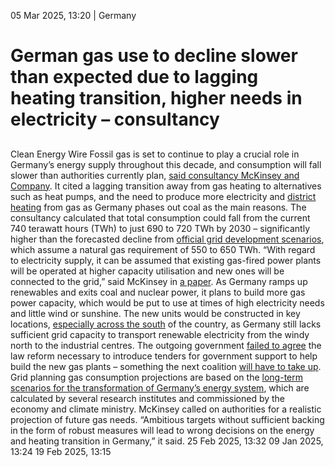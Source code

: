 05 Mar 2025, 13:20
| 
Germany
# German gas use to decline slower than expected due to lagging heating transition, higher needs in electricity – consultancy
## 
Clean Energy Wire
Fossil gas is set to continue to play a crucial role in Germany’s energy supply throughout this decade, and consumption will fall slower than authorities currently plan, [said consultancy McKinsey and Company](https://www.mckinsey.de/news/presse/2025-03-04-energiewende-index---erdgas). It cited a lagging transition away from gas heating to alternatives such as heat pumps, and the need to produce more electricity and [district heating](https://www.cleanenergywire.org/glossary/letter_d#district_heating) from gas as Germany phases out coal as the main reasons.
The consultancy calculated that total consumption could fall from the current 740 terawatt hours (TWh) to just 690 to 720 TWh by 2030 – significantly higher than the forecasted decline from [official grid development scenarios](https://data.bundesnetzagentur.de/Bundesnetzagentur/SharedDocs/Downloads/DE/Sachgebiete/Energie/Unternehmen_Institutionen/NEP/Gas/SR2025/Szenariorahmen_2025_final.pdf), which assume a natural gas requirement of 550 to 650 TWh.
“With regard to electricity supply, it can be assumed that existing gas-fired power plants will be operated at higher capacity utilisation and new ones will be connected to the grid,” said McKinsey in [a paper](https://www.mckinsey.com/de/~/media/mckinsey/locations/europe%20and%20middle%20east/deutschland/news/presse/2025/2025-03-03%20energiewendeindex%20erdgas/et_ewi_mrz%202025_erdgas.pdf).
As Germany ramps up renewables and exits coal and nuclear power, it plans to build more gas power capacity, which would be put to use at times of high electricity needs and little wind or sunshine. The new units would be constructed in key locations, [especially across the south](https://www.cleanenergywire.org/news/new-gas-power-plants-be-built-predominantly-germanys-south) of the country, as Germany still lacks sufficient grid capacity to transport renewable electricity from the windy north to the industrial centres. The outgoing government [failed to agree](https://www.cleanenergywire.org/news/germany-delays-gas-plant-decision-2030-state-coal-phase-out-uncertain) the law reform necessary to introduce tenders for government support to help build the new gas plants – something the next coalition [will have to take up](https://www.cleanenergywire.org/factsheets/key-climate-and-energy-matters-germanys-next-government).
Grid planning gas consumption projections are based on the [long-term scenarios for the transformation of Germany’s energy system](https://langfristszenarien.de/enertile-explorer-en/), which are calculated by several research institutes and commissioned by the economy and climate ministry. McKinsey called on authorities for a realistic projection of future gas needs. “Ambitious targets without sufficient backing in the form of robust measures will lead to wrong decisions on the energy and heating transition in Germany,” it said.
25 Feb 2025, 13:32
09 Jan 2025, 13:24
19 Feb 2025, 13:15